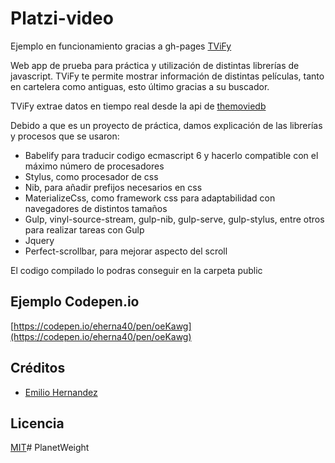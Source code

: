 # Platzi-video

Ejemplo en funcionamiento gracias a gh-pages [TViFy](https://eherna40.github.io/tvify/)

Web app de prueba para práctica y utilización de distintas librerías de javascript. TViFy te permite mostrar información de distintas películas, tanto en cartelera como antiguas, esto último gracias a su buscador.

TViFy extrae datos en tiempo real desde la api de [themoviedb](https://www.themoviedb.org)

Debido a que es un proyecto de práctica, damos explicación de las librerías y procesos que se usaron:

- Babelify para traducir codigo ecmascript 6 y hacerlo compatible con el máximo número de procesadores
- Stylus, como procesador de css
- Nib, para añadir prefijos necesarios en css
- MaterializeCss, como framework css para adaptabilidad con navegadores de distintos tamaños
- Gulp, vinyl-source-stream, gulp-nib, gulp-serve, gulp-stylus, entre otros para realizar tareas con Gulp
- Jquery
- Perfect-scrollbar, para mejorar aspecto del scroll

El codigo compilado lo podras conseguir en la carpeta public


## Ejemplo Codepen.io

[https://codepen.io/eherna40/pen/oeKawg](https://codepen.io/eherna40/pen/oeKawg)

## Créditos

- [Emilio Hernandez](https://www.linkedin.com/in/emilio-rafael-hernandez-perez-3a8bb540/)

## Licencia

[MIT](https://opensource.org/licenses/MIT)# PlanetWeight

